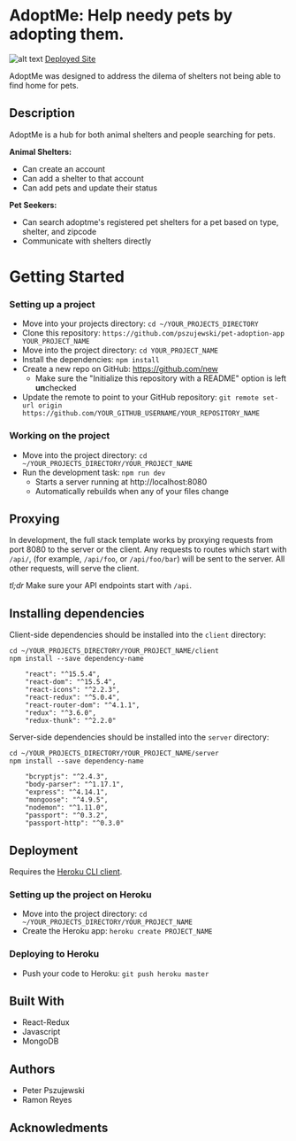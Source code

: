 # AdoptMe: Help needy pets by adopting them.
![alt text](./client/src/images/readme-homepage.jpg)
[Deployed Site](https://lit-caverns-27597.herokuapp.com)

AdoptMe was designed to address the dilema of shelters not being able to find home for pets. 

## Description

AdoptMe is a hub for both animal shelters and people searching for pets. 

**Animal Shelters:** 
* Can create an account
* Can add a shelter to that account
* Can add pets and update their status

**Pet Seekers:**
* Can search adoptme's registered pet shelters for a pet based on type, shelter, and zipcode
* Communicate with shelters directly

# Getting Started

### Setting up a project

* Move into your projects directory: `cd ~/YOUR_PROJECTS_DIRECTORY`
* Clone this repository: `https://github.com/pszujewski/pet-adoption-app YOUR_PROJECT_NAME`
* Move into the project directory: `cd YOUR_PROJECT_NAME`
* Install the dependencies: `npm install`
* Create a new repo on GitHub: https://github.com/new
    * Make sure the "Initialize this repository with a README" option is left **un**checked
* Update the remote to point to your GitHub repository: `git remote set-url origin https://github.com/YOUR_GITHUB_USERNAME/YOUR_REPOSITORY_NAME`

### Working on the project

* Move into the project directory: `cd ~/YOUR_PROJECTS_DIRECTORY/YOUR_PROJECT_NAME`
* Run the development task: `npm run dev`
    * Starts a server running at http://localhost:8080
    * Automatically rebuilds when any of your files change

## Proxying

In development, the full stack template works by proxying requests from port 8080 to the server or the client.  Any requests to routes which start with `/api/`, (for example, `/api/foo`, or `/api/foo/bar`) will be sent to the server.  All other requests, will serve the client.

*tl;dr* Make sure your API endpoints start with `/api`.

## Installing dependencies

Client-side dependencies should be installed into the `client` directory:

```
cd ~/YOUR_PROJECTS_DIRECTORY/YOUR_PROJECT_NAME/client
npm install --save dependency-name

    "react": "^15.5.4",
    "react-dom": "^15.5.4",
    "react-icons": "^2.2.3",
    "react-redux": "^5.0.4",
    "react-router-dom": "^4.1.1",
    "redux": "^3.6.0",
    "redux-thunk": "^2.2.0"
```

Server-side dependencies should be installed into the `server` directory:


```
cd ~/YOUR_PROJECTS_DIRECTORY/YOUR_PROJECT_NAME/server
npm install --save dependency-name

    "bcryptjs": "^2.4.3",
    "body-parser": "^1.17.1",
    "express": "^4.14.1",
    "mongoose": "^4.9.5",
    "nodemon": "^1.11.0",
    "passport": "^0.3.2",
    "passport-http": "^0.3.0"
```

## Deployment

Requires the [Heroku CLI client](https://devcenter.heroku.com/articles/heroku-command-line).

### Setting up the project on Heroku

* Move into the project directory: `cd ~/YOUR_PROJECTS_DIRECTORY/YOUR_PROJECT_NAME`
* Create the Heroku app: `heroku create PROJECT_NAME`

### Deploying to Heroku

* Push your code to Heroku: `git push heroku master`

## Built With
* React-Redux
* Javascript
* MongoDB

## Authors

* Peter Pszujewski
* Ramon Reyes

## Acknowledments
